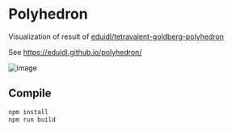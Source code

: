 # Polyhedron

Visualization of result of [eduidl/tetravalent-goldberg-polyhedron](https://github.com/eduidl/tetravalent-goldberg-polyhedron)

See https://eduidl.github.io/polyhedron/

![image](https://user-images.githubusercontent.com/25898373/49688094-51046c80-fb50-11e8-9802-41e376f49019.png)

## Compile 

```sh
npm install
npm run build
```
